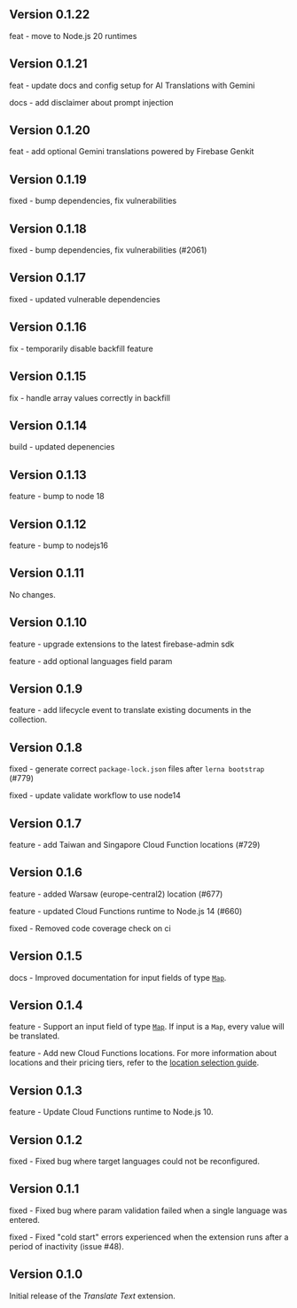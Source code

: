 ## Version 0.1.22

feat - move to Node.js 20 runtimes

## Version 0.1.21

feat - update docs and config setup for AI Translations with Gemini

docs - add disclaimer about prompt injection

## Version 0.1.20

feat - add optional Gemini translations powered by Firebase Genkit

## Version 0.1.19

fixed - bump dependencies, fix vulnerabilities

## Version 0.1.18

fixed - bump dependencies, fix vulnerabilities (#2061)

## Version 0.1.17

fixed - updated vulnerable dependencies

## Version 0.1.16

fix - temporarily disable backfill feature

## Version 0.1.15

fix - handle array values correctly in backfill

## Version 0.1.14

build - updated depenencies

## Version 0.1.13

feature - bump to node 18

## Version 0.1.12

feature - bump to nodejs16

## Version 0.1.11

No changes.

## Version 0.1.10

feature - upgrade extensions to the latest firebase-admin sdk

feature - add optional languages field param

## Version 0.1.9

feature - add lifecycle event to translate existing documents in the collection.

## Version 0.1.8

fixed - generate correct `package-lock.json` files after `lerna bootstrap` (#779)

fixed - update validate workflow to use node14

## Version 0.1.7

feature - add Taiwan and Singapore Cloud Function locations (#729)

## Version 0.1.6

feature - added Warsaw (europe-central2) location (#677)

feature - updated Cloud Functions runtime to Node.js 14 (#660)

fixed - Removed code coverage check on ci

## Version 0.1.5

docs - Improved documentation for input fields of type [`Map`](https://firebase.google.com/docs/firestore/manage-data/data-types#data_types).

## Version 0.1.4

feature - Support an input field of type [`Map`](https://firebase.google.com/docs/firestore/manage-data/data-types#data_types). If input is a `Map`, every value will be translated.

feature - Add new Cloud Functions locations. For more information about locations and their pricing tiers, refer to the [location selection guide](https://firebase.google.com/docs/functions/locations).

## Version 0.1.3

feature - Update Cloud Functions runtime to Node.js 10.

## Version 0.1.2

fixed - Fixed bug where target languages could not be reconfigured.

## Version 0.1.1

fixed - Fixed bug where param validation failed when a single language was entered.

fixed - Fixed "cold start" errors experienced when the extension runs after a period of inactivity (issue #48).

## Version 0.1.0

Initial release of the _Translate Text_ extension.
